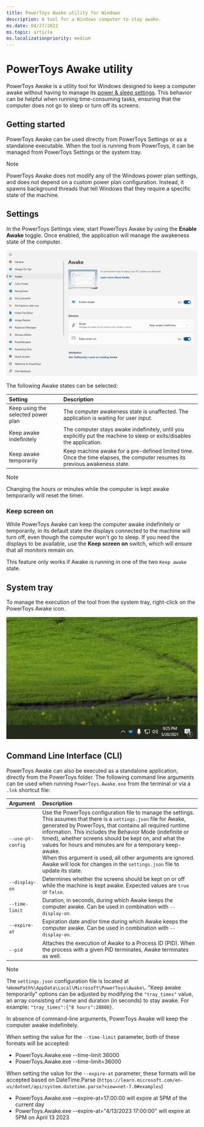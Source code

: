```yaml
---
title: PowerToys Awake utility for Windows
description: A tool for a Windows computer to stay awake.
ms.date: 04/27/2022
ms.topic: article
ms.localizationpriority: medium
---
```


# PowerToys Awake utility

PowerToys Awake is a utility tool for Windows designed to keep a computer awake without having to manage its [power & sleep settings](https://support.microsoft.com/windows/how-to-adjust-power-and-sleep-settings-26f623b5-4fcc-4194-863d-b824e5ea7679). This behavior can be helpful when running time-consuming tasks, ensuring that the computer does not go to sleep or turn off its screens.

## Getting started

PowerToys Awake can be used directly from PowerToys Settings or as a standalone executable. When the tool is running from PowerToys, it can be managed from PowerToys Settings or the system tray.

> [!NOTE]
> PowerToys Awake does not modify any of the Windows power plan settings, and does not depend on a custom power plan configuration. Instead, it spawns background threads that tell Windows that they require a specific state of the machine.


## Settings

In the PowerToys Settings view, start PowerToys Awake by using the **Enable Awake** toggle. Once enabled, the application will manage the awakeness state of the computer.

![A screenshot of the Awake settings.](../images/pt-awake-settings-menu.png)

The following Awake states can be selected:

| Setting | Description |
| :-- | :-- |
| Keep using the selected power plan | The computer awakeness state is unaffected. The application is waiting for user input. |
| Keep awake indefinitely | The computer stays awake indefinitely, until you explicitly put the machine to sleep or exits/disables the application. |
| Keep awake temporarily | Keep machine awake for a pre-defined limited time. Once the time elapses, the computer resumes its previous awakeness state. |

> [!NOTE]
> Changing the hours or minutes while the computer is kept awake temporarily will reset the timer.

### Keep screen on

While PowerToys Awake can keep the computer awake indefinitely or temporarily, in its default state the displays connected to the machine will turn off, even though the computer won't go to sleep. If you need the displays to be available, use the **Keep screen on** switch, which will ensure that all monitors remain on.

This feature only works if Awake is running in one of the two `Keep awake` state.

## System tray

To manage the execution of the tool from the system tray, right-click on the PowerToys Awake icon.

![Awake settings managed from the system tray on Windows.](../images/pt-awake-tray.gif)


## Command Line Interface (CLI)

PowerToys Awake can also be executed as a standalone application, directly from the PowerToys folder. The following command line arguments can be used when running `PowerToys.Awake.exe` from the terminal or via a `.lnk` shortcut file:

| Argument          | Description |
| :---------------- | :---------- |
| `--use-pt-config` | Use the PowerToys configuration file to manage the settings. This assumes that there is a `settings.json` file for Awake, generated by PowerToys, that contains all required runtime information. This includes the Behavior Mode (indefinite or timed), whether screens should be kept on, and what the values for hours and minutes are for a temporary keep-awake.<br/>When this argument is used, all other arguments are ignored. Awake will look for changes in the `settings.json` file to update its state. |
| `--display-on`    | Determines whether the screens should be kept on or off while the machine is kept awake. Expected values are `true` or `false`. |
| `--time-limit`    | Duration, in seconds, during which Awake keeps the computer awake. Can be used in combination with `--display-on`. |
| `--expire-at`     | Expiration date and/or time during which Awake keeps the computer awake. Can be used in combination with `--display-on`. |
| `--pid`           | Attaches the execution of Awake to a Process ID (PID). When the process with a given PID terminates, Awake terminates as well. |

> [!NOTE]
> The `settings.json` configuration file is located at `%HomePath%\AppData\Local\Microsoft\PowerToys\Awake\`. "Keep awake temporarily" options can be adjusted by modifying the `"tray_times"` value, an array consisting of name and duration (in seconds) to stay awake. For example: `"tray_times":{"8 hours":28800}`.

In absence of command-line arguments, PowerToys Awake will keep the computer awake indefinitely.

When setting the value for the `--time-limit` parameter, both of these formats will be accepted:

- PowerToys.Awake.exe --time-limit 36000
- PowerToys.Awake.exe --time-limit=36000

When setting the value for the `--expire-at` parameter, these formats will be accepted based on DateTime.Parse (`https://learn.microsoft.com/en-us/dotnet/api/system.datetime.parse?view=net-7.0#examples`)

- PowerToys.Awake.exe --expire-at=17:00:00 will expire at 5PM of the current day
- PowerToys.Awake.exe --expire-at="4/13/2023 17:00:00" will expire at 5PM on April 13 2023

